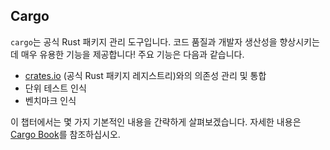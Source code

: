 ## Cargo

`cargo`는 공식 Rust 패키지 관리 도구입니다. 코드 품질과 개발자 생산성을 향상시키는 데 매우 유용한 기능을 제공합니다! 주요 기능은 다음과 같습니다.

- [crates.io](https://crates.io) (공식 Rust 패키지 레지스트리)와의 의존성 관리 및 통합
- 단위 테스트 인식
- 벤치마크 인식

이 챕터에서는 몇 가지 기본적인 내용을 간략하게 살펴보겠습니다. 자세한 내용은 [Cargo Book](https://doc.rust-lang.org/cargo/)를 참조하십시오.
